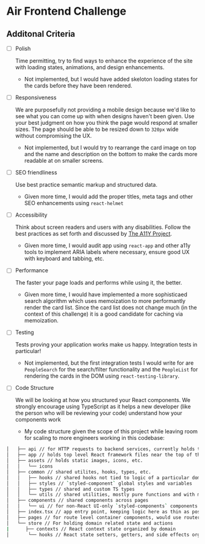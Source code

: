 # Air Frontend Challenge

## Additonal Criteria
- [ ]  Polish

    Time permitting, try to find ways to enhance the experience of the site with loading states, animations, and design enhancements.

    * Not implemented, but I would have added skeloton loading states for the cards before they have been rendered.

- [ ]  Responsiveness

    We are purposefully not providing a mobile design because we'd like to see what you can come up with when designs haven't been given. Use your best judgment on how you think the page would respond at smaller sizes. The page should be able to be resized down to `320px` wide without compromising the UX.

    * Not implemented, but I would try to rearrange the card image on top and the name and description on the bottom to make the cards more readable at on smaller screens.

- [ ]  SEO friendliness

    Use best practice semantic markup and structured data.

    * Given more time, I would add the proper titles, meta tags and other SEO enhancements using `react-helmet`

- [ ]  Accessibility

    Think about screen readers and users with any disabilities. Follow the best practices as set forth and discussed by [The A11Y Project](https://a11yproject.com/).

    * Given more time, I would audit app using `react-app` and other a11y tools to implement ARIA labels where necessary, ensure good UX with keyboard and tabbing, etc.

- [ ]  Performance

    The faster your page loads and performs while using it, the better.

    * Given more time, I would have implemented a more sophisticaed search algorithm which uses memoization to more performantly render the card list. Since the card list does not change much (in the context of this challenge) it is a good candidate for caching via memoization.

- [ ]  Testing

    Tests proving your application works make us happy. Integration tests in particular!

    * Not implemented, but the first integration tests I would write for are `PeopleSearch` for the search/filter  functionality and the `PeopleList` for rendering the cards in the DOM using `react-testing-library`.

- [ ]  Code Structure

    We will be looking at how you structured your React components. We strongly encourage using TypeScript as it helps a new developer (like the person who will be reviewing your code) understand how your components work

    * My code structure given the scope of this project while leaving room for scaling to more engineers working in this codebase:

```sh
│   ├── api // for HTTP requests to backend services, currently holds the the mock function to get list of people
│   ├── app // holds top level React framework files near the top of the component hierarchy
│   ├── assets // holds static images, icons, etc.
│   │   └── icons
│   ├── common // shared utilites, hooks, types, etc.
│   │   ├── hooks // shared hooks not tied to logic of a particular domain
│   │   ├── styles // `styled-component` global styles and variables
│   │   ├── types // shared and custom TS types
│   │   └── utils // shared utilities, mostly pure functions and with minimal side effets
│   ├── components // shared components across pages
│   │   └── ui // for non-React UI-only `styled-components` components
│   ├── index.tsx // app entry point, keeping logic here as thin as possible
│   ├── pages // for route level container components, would use router like `react-router` if challenge involved multiple pages
│   └── store // For holding domain related state and actions
|      ├── contexts // React context state organized by domain
│       └── hooks // React state setters, getters, and side effects organized by domain
```